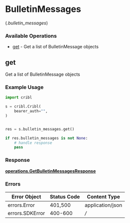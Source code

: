# BulletinMessages
(*.bulletin_messages*)

### Available Operations

* [get](#get) - Get a list of BulletinMessage objects

## get

Get a list of BulletinMessage objects

### Example Usage

```python
import cribl

s = cribl.Cribl(
    bearer_auth="",
)


res = s.bulletin_messages.get()

if res.bulletin_messages is not None:
    # handle response
    pass
```


### Response

**[operations.GetBulletinMessagesResponse](../../models/operations/getbulletinmessagesresponse.md)**
### Errors

| Error Object     | Status Code      | Content Type     |
| ---------------- | ---------------- | ---------------- |
| errors.Error     | 401,500          | application/json |
| errors.SDKError  | 400-600          | */*              |
